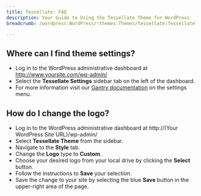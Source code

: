 ```yaml
---
title: Tessellate: FAQ
description: Your Guide to Using the Tessellate Theme for WordPress
breadcrumb: /wordpress:WordPress/!themes:Themes/tessellate:Tessellate

---
```


Where can I find theme settings?
-----
* Log in to the WordPress administrative dashboard at http://www.yoursite.com/wp-admin/
* Select the **Tessellate Settings** sidebar tab on the left of the dashboard.
* For more information visit our [Gantry documentation](http://docs.gantry.org/gantry4/configure) on the settings menu.

How do I change the logo?
-----

* Log in to the WordPress administrative dashboard at http://(Your WordPress Site URL)/wp-admin/
* Select **Tessellate Theme** from the sidebar.
* Navigate to the **Style** tab.
* Change the **Logo** type to **Custom**.
* Choose your desired logo from your local drive by clicking the **Select** button.
* Follow the instructions to **Save** your selection.
* Save the change to your site by selecting the blue **Save** button in the upper-right area of the page.

[gantry]: http://docs.gantry.org/gantry4/configure